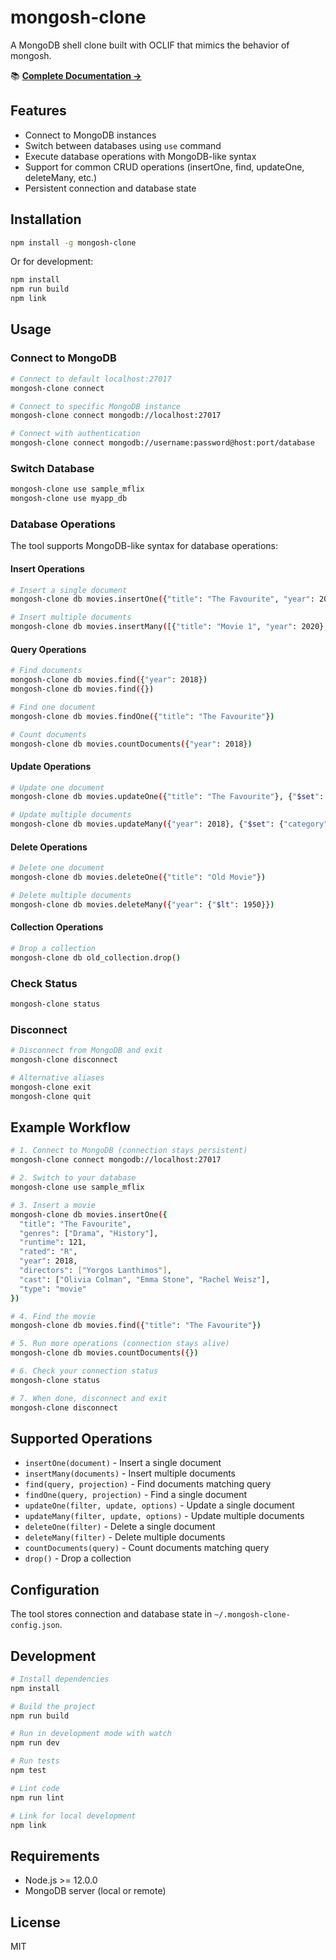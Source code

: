 # mongosh-clone

A MongoDB shell clone built with OCLIF that mimics the behavior of mongosh.

📚 **[Complete Documentation →](./docs/README.md)**

## Features

- Connect to MongoDB instances
- Switch between databases using `use` command
- Execute database operations with MongoDB-like syntax
- Support for common CRUD operations (insertOne, find, updateOne, deleteMany, etc.)
- Persistent connection and database state

## Installation

```bash
npm install -g mongosh-clone
```

Or for development:

```bash
npm install
npm run build
npm link
```

## Usage

### Connect to MongoDB

```bash
# Connect to default localhost:27017
mongosh-clone connect

# Connect to specific MongoDB instance
mongosh-clone connect mongodb://localhost:27017

# Connect with authentication
mongosh-clone connect mongodb://username:password@host:port/database
```

### Switch Database

```bash
mongosh-clone use sample_mflix
mongosh-clone use myapp_db
```

### Database Operations

The tool supports MongoDB-like syntax for database operations:

#### Insert Operations

```bash
# Insert a single document
mongosh-clone db movies.insertOne({"title": "The Favourite", "year": 2018, "rating": "R"})

# Insert multiple documents
mongosh-clone db movies.insertMany([{"title": "Movie 1", "year": 2020}, {"title": "Movie 2", "year": 2021}])
```

#### Query Operations

```bash
# Find documents
mongosh-clone db movies.find({"year": 2018})
mongosh-clone db movies.find({})

# Find one document
mongosh-clone db movies.findOne({"title": "The Favourite"})

# Count documents
mongosh-clone db movies.countDocuments({"year": 2018})
```

#### Update Operations

```bash
# Update one document
mongosh-clone db movies.updateOne({"title": "The Favourite"}, {"$set": {"rating": "R"}})

# Update multiple documents
mongosh-clone db movies.updateMany({"year": 2018}, {"$set": {"category": "Recent"}})
```

#### Delete Operations

```bash
# Delete one document
mongosh-clone db movies.deleteOne({"title": "Old Movie"})

# Delete multiple documents
mongosh-clone db movies.deleteMany({"year": {"$lt": 1950}})
```

#### Collection Operations

```bash
# Drop a collection
mongosh-clone db old_collection.drop()
```

### Check Status

```bash
mongosh-clone status
```

### Disconnect

```bash
# Disconnect from MongoDB and exit
mongosh-clone disconnect

# Alternative aliases
mongosh-clone exit
mongosh-clone quit
```

## Example Workflow

```bash
# 1. Connect to MongoDB (connection stays persistent)
mongosh-clone connect mongodb://localhost:27017

# 2. Switch to your database
mongosh-clone use sample_mflix

# 3. Insert a movie
mongosh-clone db movies.insertOne({
  "title": "The Favourite",
  "genres": ["Drama", "History"],
  "runtime": 121,
  "rated": "R",
  "year": 2018,
  "directors": ["Yorgos Lanthimos"],
  "cast": ["Olivia Colman", "Emma Stone", "Rachel Weisz"],
  "type": "movie"
})

# 4. Find the movie
mongosh-clone db movies.find({"title": "The Favourite"})

# 5. Run more operations (connection stays alive)
mongosh-clone db movies.countDocuments({})

# 6. Check your connection status
mongosh-clone status

# 7. When done, disconnect and exit
mongosh-clone disconnect
```

## Supported Operations

- `insertOne(document)` - Insert a single document
- `insertMany(documents)` - Insert multiple documents
- `find(query, projection)` - Find documents matching query
- `findOne(query, projection)` - Find a single document
- `updateOne(filter, update, options)` - Update a single document
- `updateMany(filter, update, options)` - Update multiple documents
- `deleteOne(filter)` - Delete a single document
- `deleteMany(filter)` - Delete multiple documents
- `countDocuments(query)` - Count documents matching query
- `drop()` - Drop a collection

## Configuration

The tool stores connection and database state in `~/.mongosh-clone-config.json`.

## Development

```bash
# Install dependencies
npm install

# Build the project
npm run build

# Run in development mode with watch
npm run dev

# Run tests
npm test

# Lint code
npm run lint

# Link for local development
npm link
```

## Requirements

- Node.js >= 12.0.0
- MongoDB server (local or remote)

## License

MIT
